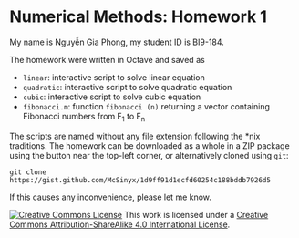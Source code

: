 # Numerical Methods: Homework 1

My name is Nguyễn Gia Phong, my student ID is BI9-184.

The homework were written in Octave and saved as

* `linear`: interactive script to solve linear equation
* `quadratic`: interactive script to solve quadratic equation
* `cubic`: interactive script to solve cubic equation
* `fibonacci.m`: function `fibonacci (n)` returning a vector containing
  Fibonacci numbers from F<sub>1</sub> to F<sub>n</sub>

The scripts are named without any file extension following the \*nix traditions.
The homework can be downloaded as a whole in a ZIP package using the button
near the top-left corner, or alternatively cloned using `git`:

    git clone https://gist.github.com/McSinyx/1d9ff91d1ecfd60254c188bddb7926d5

If this causes any inconvenience, please let me know.

[![Creative Commons License](https://i.creativecommons.org/l/by-sa/4.0/80x15.png)](http://creativecommons.org/licenses/by-sa/4.0/)
This work is licensed under a [Creative Commons Attribution-ShareAlike 4.0 International License](http://creativecommons.org/licenses/by-sa/4.0/).
